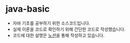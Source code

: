 # java-basic

- 자바 기초를 공부하기 위한 소스코드입니다.
- 실제 이론을 코드로 확인하기 위해 간단한 코드로 작성했습니다.
- 코드에 대한 설명은 [노션](https://www.notion.so/thom-droid/4a00fbfc5caf4abfa14f31e83b939428?v=c8302be3f49e46c3bf529c1b7d16c6fb)을 통해 작성하고 있습니다.
